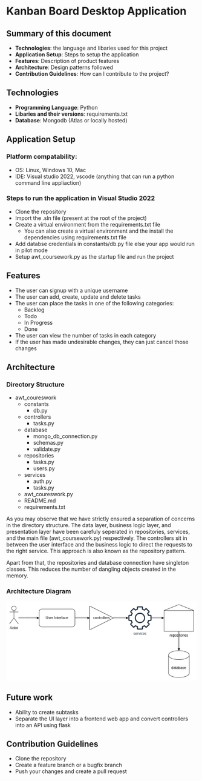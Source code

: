 # Kanban Board Desktop Application

## Summary of this document
- **Technologies**: the language and libaries used for this project
- **Application Setup**: Steps to setup the application
- **Features**: Description of product features
- **Architecture**: Design patterns followed
- **Contribution Guidelines**: How can I contribute to the project?

## Technologies
- **Programming Language**: Python
- **Libaries and their versions**: requirements.txt
- **Database**: Mongodb (Atlas or locally hosted)

## Application Setup
### Platform compatability:
- OS: Linux, Windows 10, Mac
- IDE: Visual studio 2022, vscode (anything that can run a python command line appliaction)

### Steps to run the application in Visual Studio 2022

- Clone the repository
- Import the .sln file (present at the root of the project)
- Create a virtual environment from the requirements.txt file
    - You can also create a virtual environment and the install the dependencies using requirements.txt file
- Add databse credentials in constants/db.py file else your app would run in pilot mode
- Setup awt_coursework.py as the startup file and run the project

## Features

- The user can signup with a unique username
- The user can add, create, update and delete tasks
- The user can place the tasks in one of the following categories:
    - Backlog
    - Todo
    - In Progress
    - Done
- The user can view the number of tasks in each category
- If the user has made undesirable changes, they can just cancel those changes

## Architecture

### Directory Structure
- awt_coureswork
    - constants
        - db.py
    - controllers
        - tasks.py
    - database
        - mongo_db_connection.py
        - schemas.py
        - validate.py
    - repositories
        - tasks.py
        - users.py
    - services
        - auth.py
        - tasks.py
    - awt_coureswork.py
    - README.md
    - requirements.txt

As you may observe that we have strictly ensured a separation of concerns in the directory structure. The data layer, business logic layer, and presentation layer have been carefuly seperated in repositories, services, and the main file (awt_coursework.py) respectively. The controllers sit in between the user interface and the business logic to direct the requests to the right service. This approach is also known as the repository pattern.

Apart from that, the repositories and database connection have singleton classes. This reduces the number of dangling objects created in the memory.

### Architecture Diagram
![](coursework_diagram.drawio.png)


## Future work
- Ability to create subtasks
- Separate the UI layer into a frontend web app and convert controllers into an API using flask

## Contribution Guidelines
- Clone the repository
- Create a feature branch or a bugfix branch
- Push your changes and create a pull request
